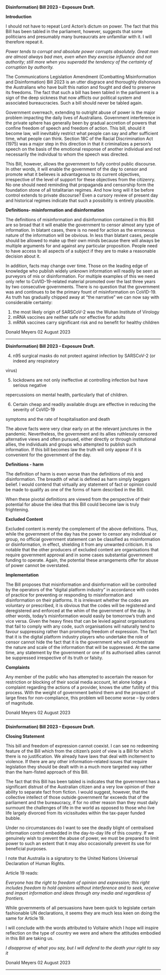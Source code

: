**Disinformation) Bill 2023 – Exposure Draft.**

**Introduction**

I should not have to repeat Lord Acton’s dictum on power. The fact that this Bill has been tabled in
the parliament, however, suggests that some politicians and presumably many bureaucrats are
unfamiliar with it. I will therefore repeat it.

_Power tends to corrupt and absolute power corrupts absolutely. Great men are almost always bad_
_men, even when they exercise influence and not authority; still more when you superadd the_
_tendency of the certainty of corruption by authority._

The Communications Legislation Amendment (Combatting Misinformation and Disinformation) Bill
2023 is an utter disgrace and thoroughly dishonours the Australians who have built this nation and
fought and died to preserve its freedoms. The fact that such a bill has been tabled in the parliament
is a sign of the deep sickness that now afflicts our political system and associated bureaucracies.
Such a bill should never be tabled again.

Government overreach, extending to outright abuse of power is the major problem impacting the
daily lives of Australians. Government interference in the private sphere has generally been by
gradual accretion of powers that confine freedom of speech and freedom of action. This bill, should
it become law, will inevitably restrict what people can say and after sufficient time, what people can
think. Section 18C of the Racial Discrimination Act (1975) was a major step in this direction in that it
criminalizes a person’s speech on the basis of the emotional response of another individual and not
necessarily the individual to whom the speech was directed.

This Bill, however, allows the government to fully control public discourse. In other words, it will
enable the government of the day to censor and promote what it believes is advantageous to its
current objectives, irrespective of the level of support for these objectives from the citizenry. No
one should need reminding that propaganda and censorship form the foundation stone of all
totalitarian regimes. And how long will it be before control extends to private discourse? Even a
cursory review of present day and historical regimes indicate that such a possibility is entirely
plausible.

**Definitions- misinformation and disinformation**

The definitions of misinformation and disinformation contained in this Bill are so broad that it will
enable the government to censor almost any type of information. In blatant cases, there is no need
for action as the erroneous nature of the information will be obvious. In less than blatant cases,
people should be allowed to make up their own minds because there will always be multiple
arguments for and against any particular proposition. People need to have access to all aspects of a
subject if they are to make a reasonable decision about it.

In addition, facts may change over time. Those on the leading edge of knowledge who publish
widely unknown information will readily be seen as purveyors of mis or disinformation. For multiple
examples of this we need only refer to CoVID-19-related material promoted over the last three years
by two consecutive governments. There is no question that the government was and continues to
be the primary fount of misinformation on CoVID-19. As truth has gradually chipped away at “the
narrative” we can now say with considerable certainty:

1. the most likely origin of SARSCoV-2 was the Wuhan Institute of Virology
2. mRNA vaccines are neither safe nor effective for adults
3. mRNA vaccines carry significant risk and no benefit for healthy children

Donald Meyers 02 August 2023


-----

**Disinformation) Bill 2023 – Exposure Draft.**

4. n95 surgical masks do not protect against infection by SARSCoV-2 (or indeed any respiratory

virus)

5. lockdowns are not only ineffective at controlling infection but have serious negative

repercussions on mental health, particularly that of children.

6. Certain cheap and readily available drugs are effective in reducing the severity of CoVID-19

symptoms and the rate of hospitalisation and death

The above facts were very clear early on at the relevant junctures in the pandemic. Nevertheless,
the government and its allies ruthlessly censored alternative views and often pursued, either directly
or through institutional allies, the individuals and groups who attempted to publish such
information. If this bill becomes law the truth will only appear if it is convenient for the government
of the day.

**Definitions - harm**

The definition of harm is even worse than the definitions of mis and disinformation. The breadth of
what is defined as harm simply beggars belief. I would contend that virtually any statement of fact
or opinion could be made to qualify as one of the forms of harm described in the Bill.

When these pivotal definitions are viewed from the perspective of their potential for abuse the idea
that this Bill could become law is truly frightening.

**Excluded Content**

Excluded content is merely the complement of the above definitions. Thus, while the government of
the day has the power to censor any individual or group, no official government statement can be
classified as misinformation or disinformation, in effect, shielding it from any unwanted criticism. It
is notable that the other producers of excluded content are organisations that require government
approval and in some cases substantial government funding to operate. Again, the potential these
arrangements offer for abuse of power cannot be overstated.

**Implementation**

The Bill proposes that misinformation and disinformation will be controlled by the operators of the
“digital platform industry” in accordance with codes of practice for preventing or responding to
misinformation and disinformation on their platforms. It is irrelevant whether the codes are
voluntary or prescribed, it is obvious that the codes will be registered and deregistered and enforced
at the whim of the government of the day. In other words, today’s misinformation would easily be
tomorrow’s truth and vice versa. Given the heavy fines that can be levied against organisations that
fail to comply with any code, such organisations will naturally tend to favour suppressing rather than
promoting freedom of expression. The fact that it is the digital platform industry players who
undertake the role of censor cannot hide the fact that it is the government who will orchestrate the
nature and scale of the information that will be suppressed. At the same time, any statement by the
government or one of its authorised allies cannot be suppressed irrespective of its truth or falsity.

**Complaints**

Any member of the public who has attempted to ascertain the reason for restriction or blocking of
their social media account, let alone lodge a complaint regarding the actions of a provider, knows
the utter futility of this process. With the weight of government behind them and the prospect of
large fines for non-compliance, this problem will become worse – by orders of magnitude.

Donald Meyers 02 August 2023


-----

**Disinformation) Bill 2023 – Exposure Draft.**

**Closing Statement**

This bill and freedom of expression cannot coexist. I can see no redeeming feature of the Bill which
from the citizen’s point of view is a Bill for which there is no justification. We already have laws that
deal with incitement to violence. If there are any other information–related issues that require
legislation they should be dealt with in a much more targeted way rather than the ham-fisted
approach of this Bill.

The fact that this Bill has been tabled is indicates that the government has a significant distrust of
the Australian citizen and a very low opinion of their ability to separate fact from fiction. I would
suggest, however, that the collective intellect of those outside government far exceeds that of the
parliament and the bureaucracy, if for no other reason than they must daily surmount the challenges
of life in the world as opposed to those who live life largely divorced from its vicissitudes within the
tax-payer funded bubble.

Under no circumstances do I want to see the deadly blight of centralised information control
embedded in the day-to-day life of this country. If we genuinely wish to prevent the abuse of
power, we must be prepared to limit power to such an extent that it may also occasionally prevent
its use for beneficial purposes.

I note that Australia is a signatory to the United Nations Universal Declaration of Human Rights.

Article 19 reads:

_Everyone has the right to freedom of opinion and expression; this right includes freedom to hold_
_opinions without interference and to seek, receive and impart information and ideas through any_
_media and regardless of frontiers._

While governments of all persuasions have been quick to legislate certain fashionable UN
declarations, it seems they are much less keen on doing the same for Article 19.

I will conclude with the words attributed to Voltaire which I hope will inspire reflection on the type
of country we were and where the attitudes embodied in this Bill are taking us.

_I disapprove of what you say, but I will defend to the death your right to say it_

Donald Meyers 02 August 2023


-----


